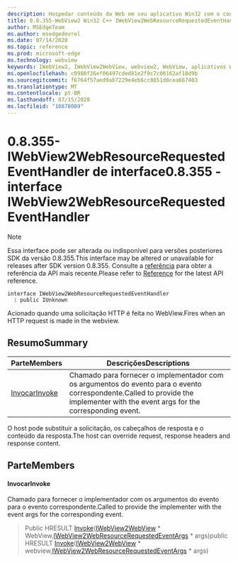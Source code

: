 ```yaml
---
description: Hospedar conteúdo da Web em seu aplicativo Win32 com o controle WebView2 do Microsoft Edge
title: 0.8.355-WebView2 Win32 C++ IWebView2WebResourceRequestedEventHandler
author: MSEdgeTeam
ms.author: msedgedevrel
ms.date: 07/14/2020
ms.topic: reference
ms.prod: microsoft-edge
ms.technology: webview
keywords: IWebView2, IWebView2WebView, webview2, WebView, aplicativos Win32, Win32, Edge
ms.openlocfilehash: c0980f26ef06497cded81e2f9c7c00162af18d9b
ms.sourcegitcommit: f6764f57aed9ab7229e4eb6cc8851d0cea667403
ms.translationtype: MT
ms.contentlocale: pt-BR
ms.lasthandoff: 07/15/2020
ms.locfileid: "10878089"
---
```

# <span data-ttu-id="2d9e5-104">0.8.355-IWebView2WebResourceRequestedEventHandler de interface</span><span class="sxs-lookup"><span data-stu-id="2d9e5-104">0.8.355 - interface IWebView2WebResourceRequestedEventHandler</span></span> 

> [!NOTE]
> <span data-ttu-id="2d9e5-105">Essa interface pode ser alterada ou indisponível para versões posteriores SDK da versão 0.8.355.</span><span class="sxs-lookup"><span data-stu-id="2d9e5-105">This interface may be altered or unavailable for releases after SDK version 0.8.355.</span></span> <span data-ttu-id="2d9e5-106">Consulte a [referência](../../../webview2-api-reference.md) para obter a referência da API mais recente.</span><span class="sxs-lookup"><span data-stu-id="2d9e5-106">Please refer to [Reference](../../../webview2-api-reference.md) for the latest API reference.</span></span>

```
interface IWebView2WebResourceRequestedEventHandler
  : public IUnknown
```

<span data-ttu-id="2d9e5-107">Acionado quando uma solicitação HTTP é feita no WebView.</span><span class="sxs-lookup"><span data-stu-id="2d9e5-107">Fires when an HTTP request is made in the webview.</span></span>

## <span data-ttu-id="2d9e5-108">Resumo</span><span class="sxs-lookup"><span data-stu-id="2d9e5-108">Summary</span></span>

 <span data-ttu-id="2d9e5-109">Parte</span><span class="sxs-lookup"><span data-stu-id="2d9e5-109">Members</span></span>                        | <span data-ttu-id="2d9e5-110">Descrições</span><span class="sxs-lookup"><span data-stu-id="2d9e5-110">Descriptions</span></span>
--------------------------------|---------------------------------------------
[<span data-ttu-id="2d9e5-111">Invocar</span><span class="sxs-lookup"><span data-stu-id="2d9e5-111">Invoke</span></span>](#invoke) | <span data-ttu-id="2d9e5-112">Chamado para fornecer o implementador com os argumentos do evento para o evento correspondente.</span><span class="sxs-lookup"><span data-stu-id="2d9e5-112">Called to provide the implementer with the event args for the corresponding event.</span></span>

<span data-ttu-id="2d9e5-113">O host pode substituir a solicitação, os cabeçalhos de resposta e o conteúdo da resposta.</span><span class="sxs-lookup"><span data-stu-id="2d9e5-113">The host can override request, response headers and response content.</span></span>

## <span data-ttu-id="2d9e5-114">Parte</span><span class="sxs-lookup"><span data-stu-id="2d9e5-114">Members</span></span>

#### <span data-ttu-id="2d9e5-115">Invocar</span><span class="sxs-lookup"><span data-stu-id="2d9e5-115">Invoke</span></span> 

<span data-ttu-id="2d9e5-116">Chamado para fornecer o implementador com os argumentos do evento para o evento correspondente.</span><span class="sxs-lookup"><span data-stu-id="2d9e5-116">Called to provide the implementer with the event args for the corresponding event.</span></span>

> <span data-ttu-id="2d9e5-117">Public HRESULT [Invoke](#invoke)([IWebView2WebView](IWebView2WebView.md) \* WebView,[IWebView2WebResourceRequestedEventArgs](IWebView2WebResourceRequestedEventArgs.md) \* args)</span><span class="sxs-lookup"><span data-stu-id="2d9e5-117">public HRESULT [Invoke](#invoke)([IWebView2WebView](IWebView2WebView.md) \* webview,[IWebView2WebResourceRequestedEventArgs](IWebView2WebResourceRequestedEventArgs.md) \* args)</span></span>

